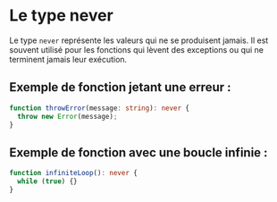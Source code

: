 # Le type never

Le type `never` représente les valeurs qui ne se produisent jamais. Il est souvent utilisé pour les fonctions qui lèvent des exceptions ou qui ne terminent jamais leur exécution.

## **Exemple de fonction jetant une erreur :**

```typescript
function throwError(message: string): never {
  throw new Error(message);
}
```

## **Exemple de fonction avec une boucle infinie :**

```typescript
function infiniteLoop(): never {
  while (true) {}
}
```

